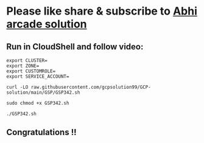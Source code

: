 # Please like share & subscribe to [Abhi arcade solution](http://www.youtube.com/@Abhi_Arcade_Solution)

## Run in CloudShell and follow video:

```
export CLUSTER=
export ZONE=
export CUSTOMROLE=
export SERVICE_ACCOUNT=
```

```
curl -LO raw.githubusercontent.com/gcpsolution99/GCP-solution/main/GSP/GSP342.sh

sudo chmod +x GSP342.sh

./GSP342.sh
```

## Congratulations !!
